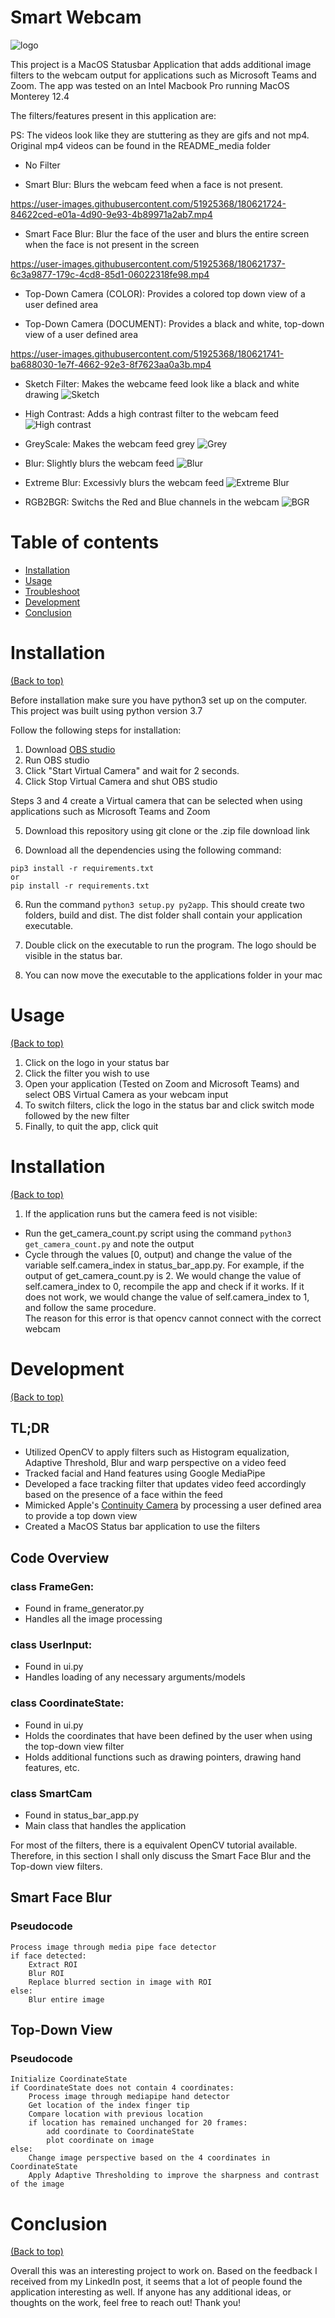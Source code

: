 # Smart Webcam

![logo](./README_media/webcam-round.png)

This project is a MacOS Statusbar Application that adds additional image filters to the webcam output for applications such as Microsoft Teams and Zoom. The app was tested on an Intel Macbook Pro running MacOS Monterey 12.4

The filters/features present in this application are:

PS: The videos look like they are stuttering as they are gifs and not mp4. Original mp4 videos can be found in the README_media folder

- No Filter

- Smart Blur: Blurs the webcam feed when a face is not present. 

https://user-images.githubusercontent.com/51925368/180621724-84622ced-e01a-4d90-9e93-4b89971a2ab7.mp4

- Smart Face Blur: Blur the face of the user and blurs the entire screen when the face is not present in the screen

https://user-images.githubusercontent.com/51925368/180621737-6c3a9877-179c-4cd8-85d1-06022318fe98.mp4

- Top-Down Camera (COLOR): Provides a colored top down view of a user defined area

- Top-Down Camera (DOCUMENT): Provides a black and white, top-down view of a user defined area

https://user-images.githubusercontent.com/51925368/180621741-ba688030-1e7f-4662-92e3-8f7623aa0a3b.mp4

- Sketch Filter: Makes the webcame feed look like a black and white drawing
![Sketch](./README_media/sketch.jpg)

- High Contrast: Adds a high contrast filter to the webcam feed
![High contrast](./README_media/high_contrast.jpg)

- GreyScale: Makes the webcam feed grey
![Grey](./README_media/grey.jpg)

- Blur: Slightly blurs the webcam feed
![Blur](./README_media/blur.jpg)

- Extreme Blur: Excessivly blurs the webcam feed
![Extreme Blur](./README_media/extreme_blur.jpg)

- RGB2BGR: Switchs the Red and Blue channels in the webcam
![BGR](./README_media/bgr.jpg)

# Table of contents

- [Installation](#installation)
- [Usage](#usage)
- [Troubleshoot](#troubleshoot)
- [Development](#development)
- [Conclusion](#conclusion)

# Installation
[(Back to top)](#table-of-contents)

Before installation make sure you have python3 set up on the computer. This project was built using python version 3.7

Follow the following steps for installation:

1. Download [OBS studio](https://obsproject.com)
2. Run OBS studio
3. Click "Start Virtual Camera" and wait for 2 seconds. 
4. Click Stop Virtual Camera and shut OBS studio

Steps 3 and 4 create a Virtual camera that can be selected when using applications such as Microsoft Teams and Zoom

5. Download this repository using git clone or the .zip file download link

6. Download all the dependencies using the following command:

```
pip3 install -r requirements.txt
or 
pip install -r requirements.txt
```

6. Run the command ```python3 setup.py py2app```. This should create two folders, build and dist. The dist folder shall contain your application executable. 

7. Double click on the executable to run the program. The logo should be visible in the status bar. 

8. You can now move the executable to the applications folder in your mac

# Usage
[(Back to top)](#table-of-contents)

1. Click on the logo in your status bar
2. Click the filter you wish to use
3. Open your application (Tested on Zoom and Microsoft Teams) and select OBS Virtual Camera as your webcam input
4. To switch filters, click the logo in the status bar and click switch mode followed by the new filter
5. Finally, to quit the app, click quit

# Installation
[(Back to top)](#table-of-contents)

1. If the application runs but the camera feed is not visible:
- Run the get_camera_count.py script using the command ```python3 get_camera_count.py``` and note the output
- Cycle through the values [0, output) and change the value of the variable self.camera_index in status_bar_app.py. For example, if the output of get_camera_count.py is 2. We would change the value of self.camera_index to 0, recompile the app and check if it works. If it does not work, we would change the value of self.camera_index to 1, and follow the same procedure.  
The reason for this error is that opencv cannot connect with the correct webcam

# Development
[(Back to top)](#table-of-contents)

## TL;DR
- Utilized OpenCV to apply filters such as Histogram equalization, Adaptive Threshold, Blur and warp perspective on a video feed 
- Tracked facial and Hand features using Google MediaPipe
- Developed a face tracking filter that updates video feed accordingly based on the presence of a face within the feed
- Mimicked Apple's [Continuity Camera](https://www.youtube.com/watch?v=krnZUfixffY) by processing a user defined area to provide a top down view
- Created a MacOS Status bar application to use the filters

## Code Overview
### class FrameGen:
- Found in frame_generator.py
- Handles all the image processing

### class UserInput:
- Found in ui.py
- Handles loading of any necessary arguments/models

### class CoordinateState:
- Found in ui.py
- Holds the coordinates that have been defined by the user when using the top-down view filter
- Holds additional functions such as drawing pointers, drawing hand features, etc.

### class SmartCam
- Found in status_bar_app.py
- Main class that handles the application

For most of the filters, there is a equivalent OpenCV tutorial available. Therefore, in this section I shall only discuss the Smart Face Blur and the Top-down view filters. 

## Smart Face Blur
### Pseudocode
```
Process image through media pipe face detector
if face detected:
    Extract ROI
    Blur ROI
    Replace blurred section in image with ROI
else:
    Blur entire image

```

## Top-Down View
### Pseudocode
```
Initialize CoordinateState
if CoordinateState does not contain 4 coordinates:
    Process image through mediapipe hand detector
    Get location of the index finger tip
    Compare location with previous location
    if location has remained unchanged for 20 frames:
        add coordinate to CoordinateState
        plot coordinate on image
else:
    Change image perspective based on the 4 coordinates in CoordinateState
    Apply Adaptive Thresholding to improve the sharpness and contrast of the image
```

# Conclusion
[(Back to top)](#table-of-contents)

Overall this was an interesting project to work on. Based on the feedback I received from my LinkedIn post, it seems that a lot of people found the application interesting as well. If anyone has any additional ideas, or thoughts on the work, feel free to reach out! Thank you!
